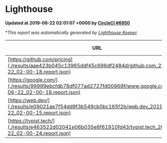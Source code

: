 
# Lighthouse

**Updated at 2019-06-22 02:01:07 +0000 by [CircleCI #6950](https://circleci.com/gh/ItinerisLtd/lighthouse-keeper-example/6950)**

**This report was automatically generated by [Lighthouse Keeper](https://github.com/itinerisltd/lighthouse-keeper)*

| URL | Performance | Accessibility | Best Practices | SEO | PWA | Updated At |
| --- | --- | --- | --- | --- | --- | --- |
| [https://github.com/pricing](./results/aae423b045c13965ddf45c696df2484d/github.com_2019-06-22_02-00-18.report.json) | 0.81 | 0.93 | 0.93 | 0.92 | 0.56 | 2019-06-22T02:00:18.136Z |
| [https://google.com/](./results/99999ebcfdb78df077ad2727fd00969f/www.google.com_2019-06-22_02-00-18.report.json) | 0.93 | 0.86 | 0.93 | 0.82 | 0.56 | 2019-06-22T02:00:18.796Z |
| [https://web.dev/](./results/e09021ae7f54dd9f3b549cb0bc165f2b/web.dev_2019-06-22_02-00-15.report.json) | 0.91 | 0.9 | 1 | 0.96 | 1 | 2019-06-22T02:00:15.502Z |
| [https://typist.tech/](./results/e463522d02041e06b035e8f61910fd43/typist.tech_2019-06-22_02-00-24.report.json) | 1 |  |  |  |  | 2019-06-22T02:00:24.605Z |
